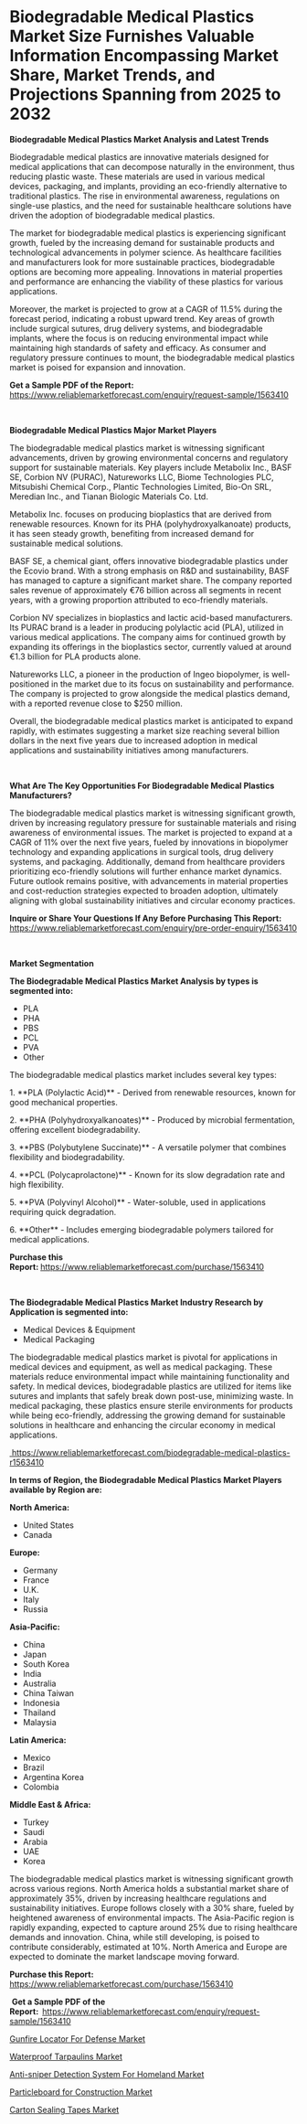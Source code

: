 <p><h1>Biodegradable Medical Plastics Market Size Furnishes Valuable Information Encompassing Market Share, Market Trends, and Projections Spanning from 2025 to 2032</h1></p><p><strong>Biodegradable Medical Plastics Market Analysis and Latest Trends</strong></p>
<p><p>Biodegradable medical plastics are innovative materials designed for medical applications that can decompose naturally in the environment, thus reducing plastic waste. These materials are used in various medical devices, packaging, and implants, providing an eco-friendly alternative to traditional plastics. The rise in environmental awareness, regulations on single-use plastics, and the need for sustainable healthcare solutions have driven the adoption of biodegradable medical plastics.</p><p>The market for biodegradable medical plastics is experiencing significant growth, fueled by the increasing demand for sustainable products and technological advancements in polymer science. As healthcare facilities and manufacturers look for more sustainable practices, biodegradable options are becoming more appealing. Innovations in material properties and performance are enhancing the viability of these plastics for various applications.</p><p>Moreover, the market is projected to grow at a CAGR of 11.5% during the forecast period, indicating a robust upward trend. Key areas of growth include surgical sutures, drug delivery systems, and biodegradable implants, where the focus is on reducing environmental impact while maintaining high standards of safety and efficacy. As consumer and regulatory pressure continues to mount, the biodegradable medical plastics market is poised for expansion and innovation.</p></p>
<p><strong>Get a Sample PDF of the Report:&nbsp;</strong> <a href="https://www.reliablemarketforecast.com/enquiry/request-sample/1563410?utm_campaign=1875&utm_medium=2&utm_source=Github&utm_content=ia&utm_term=30012025&utm_id=biodegradable-medical-plastics">https://www.reliablemarketforecast.com/enquiry/request-sample/1563410</a></p>
<p>&nbsp;</p>
<p><strong>Biodegradable Medical Plastics Major Market Players</strong></p>
<p><p>The biodegradable medical plastics market is witnessing significant advancements, driven by growing environmental concerns and regulatory support for sustainable materials. Key players include Metabolix Inc., BASF SE, Corbion NV (PURAC), Natureworks LLC, Biome Technologies PLC, Mitsubishi Chemical Corp., Plantic Technologies Limited, Bio-On SRL, Meredian Inc., and Tianan Biologic Materials Co. Ltd.</p><p>Metabolix Inc. focuses on producing bioplastics that are derived from renewable resources. Known for its PHA (polyhydroxyalkanoate) products, it has seen steady growth, benefiting from increased demand for sustainable medical solutions. </p><p>BASF SE, a chemical giant, offers innovative biodegradable plastics under the Ecovio brand. With a strong emphasis on R&D and sustainability, BASF has managed to capture a significant market share. The company reported sales revenue of approximately €76 billion across all segments in recent years, with a growing proportion attributed to eco-friendly materials.</p><p>Corbion NV specializes in bioplastics and lactic acid-based manufacturers. Its PURAC brand is a leader in producing polylactic acid (PLA), utilized in various medical applications. The company aims for continued growth by expanding its offerings in the bioplastics sector, currently valued at around €1.3 billion for PLA products alone.</p><p>Natureworks LLC, a pioneer in the production of Ingeo biopolymer, is well-positioned in the market due to its focus on sustainability and performance. The company is projected to grow alongside the medical plastics demand, with a reported revenue close to $250 million.</p><p>Overall, the biodegradable medical plastics market is anticipated to expand rapidly, with estimates suggesting a market size reaching several billion dollars in the next five years due to increased adoption in medical applications and sustainability initiatives among manufacturers.</p></p>
<p>&nbsp;</p>
<p><strong>What Are The Key Opportunities For Biodegradable Medical Plastics Manufacturers?</strong></p>
<p><p>The biodegradable medical plastics market is witnessing significant growth, driven by increasing regulatory pressure for sustainable materials and rising awareness of environmental issues. The market is projected to expand at a CAGR of 11% over the next five years, fueled by innovations in biopolymer technology and expanding applications in surgical tools, drug delivery systems, and packaging. Additionally, demand from healthcare providers prioritizing eco-friendly solutions will further enhance market dynamics. Future outlook remains positive, with advancements in material properties and cost-reduction strategies expected to broaden adoption, ultimately aligning with global sustainability initiatives and circular economy practices.</p></p>
<p><strong>Inquire or Share Your Questions If Any Before Purchasing This Report:</strong> <a href="https://www.reliablemarketforecast.com/enquiry/pre-order-enquiry/1563410?utm_campaign=1875&utm_medium=2&utm_source=Github&utm_content=ia&utm_term=30012025&utm_id=biodegradable-medical-plastics">https://www.reliablemarketforecast.com/enquiry/pre-order-enquiry/1563410</a></p>
<p>&nbsp;</p>
<p><strong>Market Segmentation</strong></p>
<p><strong>The Biodegradable Medical Plastics Market Analysis by types is segmented into:</strong></p>
<p><ul><li>PLA</li><li>PHA</li><li>PBS</li><li>PCL</li><li>PVA</li><li>Other</li></ul></p>
<p><p>The biodegradable medical plastics market includes several key types: </p><p>1. **PLA (Polylactic Acid)** - Derived from renewable resources, known for good mechanical properties.</p><p>2. **PHA (Polyhydroxyalkanoates)** - Produced by microbial fermentation, offering excellent biodegradability.</p><p>3. **PBS (Polybutylene Succinate)** - A versatile polymer that combines flexibility and biodegradability.</p><p>4. **PCL (Polycaprolactone)** - Known for its slow degradation rate and high flexibility.</p><p>5. **PVA (Polyvinyl Alcohol)** - Water-soluble, used in applications requiring quick degradation. </p><p>6. **Other** - Includes emerging biodegradable polymers tailored for medical applications.</p></p>
<p><strong>Purchase this Report:&nbsp;</strong><a href="https://www.reliablemarketforecast.com/purchase/1563410?utm_campaign=1875&utm_medium=2&utm_source=Github&utm_content=ia&utm_term=30012025&utm_id=biodegradable-medical-plastics">https://www.reliablemarketforecast.com/purchase/1563410</a></p>
<p>&nbsp;</p>
<p><strong>The Biodegradable Medical Plastics Market Industry Research by Application is segmented into:</strong></p>
<p><ul><li>Medical Devices & Equipment</li><li>Medical Packaging</li></ul></p>
<p><p>The biodegradable medical plastics market is pivotal for applications in medical devices and equipment, as well as medical packaging. These materials reduce environmental impact while maintaining functionality and safety. In medical devices, biodegradable plastics are utilized for items like sutures and implants that safely break down post-use, minimizing waste. In medical packaging, these plastics ensure sterile environments for products while being eco-friendly, addressing the growing demand for sustainable solutions in healthcare and enhancing the circular economy in medical applications.</p></p>
<p><a href="https://www.reliablemarketforecast.com/biodegradable-medical-plastics-r1563410?utm_campaign=1875&utm_medium=2&utm_source=Github&utm_content=ia&utm_term=30012025&utm_id=biodegradable-medical-plastics">&nbsp;https://www.reliablemarketforecast.com/biodegradable-medical-plastics-r1563410</a></p>
<p><strong>In terms of Region, the Biodegradable Medical Plastics Market Players available by Region are:</strong></p>
<p>
    <p> <strong> North America: </strong>
        <ul>
            <li>United States</li>
            <li>Canada</li>
        </ul>
        </p> 
    <p> <strong> Europe: </strong>
        <ul>
            <li>Germany</li>
            <li>France</li>
            <li>U.K.</li>
            <li>Italy</li>
            <li>Russia</li>
        </ul>
        </p> 
    <p> <strong> Asia-Pacific: </strong>
        <ul>
            <li>China</li>
            <li>Japan</li>
            <li>South Korea</li>
            <li>India</li>
            <li>Australia</li>
            <li>China Taiwan</li>
            <li>Indonesia</li>
            <li>Thailand</li>
            <li>Malaysia</li>
        </ul>
        </p> 
    <p> <strong> Latin America: </strong>
        <ul>
            <li>Mexico</li>
            <li>Brazil</li>
            <li>Argentina Korea</li>
            <li>Colombia</li>
        </ul>
        </p> 
    <p> <strong> Middle East & Africa: </strong>
        <ul>
            <li>Turkey</li>
            <li>Saudi</li>
            <li>Arabia</li>
            <li>UAE</li>
            <li>Korea</li>
        </ul>
    </p>
    </p>
<p><p>The biodegradable medical plastics market is witnessing significant growth across various regions. North America holds a substantial market share of approximately 35%, driven by increasing healthcare regulations and sustainability initiatives. Europe follows closely with a 30% share, fueled by heightened awareness of environmental impacts. The Asia-Pacific region is rapidly expanding, expected to capture around 25% due to rising healthcare demands and innovation. China, while still developing, is poised to contribute considerably, estimated at 10%. North America and Europe are expected to dominate the market landscape moving forward.</p></p>
<p><strong>Purchase this Report: </strong><a href="https://www.reliablemarketforecast.com/purchase/1563410?utm_campaign=1875&utm_medium=2&utm_source=Github&utm_content=ia&utm_term=30012025&utm_id=biodegradable-medical-plastics">https://www.reliablemarketforecast.com/purchase/1563410</a></p>
<p>&nbsp;<strong>Get a Sample PDF of the Report:&nbsp;&nbsp;</strong><a href="https://www.reliablemarketforecast.com/enquiry/request-sample/1563410?utm_campaign=1875&utm_medium=2&utm_source=Github&utm_content=ia&utm_term=30012025&utm_id=biodegradable-medical-plastics">https://www.reliablemarketforecast.com/enquiry/request-sample/1563410</a></p>
<p><strong></strong></p>
<p><p><a href="https://www.linkedin.com/pulse/essential-overview-gunfire-locator-defense-market-projected-5hs6e?utm_campaign=1875&utm_medium=2&utm_source=Github&utm_content=ia&utm_term=30012025&utm_id=biodegradable-medical-plastics">Gunfire Locator For Defense Market</a></p><p><a href="https://github.com/saaindosya/Market-Research-Report-List-1/blob/main/waterproof-tarpaulins-market.md?utm_campaign=1875&utm_medium=2&utm_source=Github&utm_content=ia&utm_term=30012025&utm_id=biodegradable-medical-plastics">Waterproof Tarpaulins Market</a></p><p><a href="https://www.linkedin.com/pulse/study-anti-sniper-detection-system-homeland-market-projectinga-qgtke?utm_campaign=1875&utm_medium=2&utm_source=Github&utm_content=ia&utm_term=30012025&utm_id=biodegradable-medical-plastics">Anti-sniper Detection System For Homeland Market</a></p><p><a href="https://www.linkedin.com/pulse/comprehensive-review-particleboard-construction-market-includingmarket-k78hc?utm_campaign=1875&utm_medium=2&utm_source=Github&utm_content=ia&utm_term=30012025&utm_id=biodegradable-medical-plastics">Particleboard for Construction Market</a></p><p><a href="https://github.com/ternainglin/Market-Research-Report-List-1/blob/main/carton-sealing-tapes-market.md?utm_campaign=1875&utm_medium=2&utm_source=Github&utm_content=ia&utm_term=30012025&utm_id=biodegradable-medical-plastics">Carton Sealing Tapes Market</a></p></p>